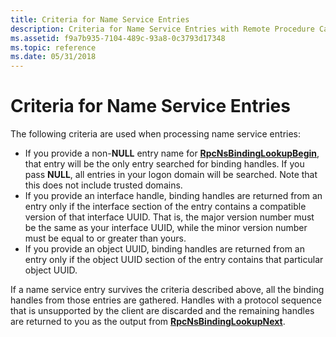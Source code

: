 ```yaml
---
title: Criteria for Name Service Entries
description: Criteria for Name Service Entries with Remote Procedure Call (RPC).
ms.assetid: f9a7b935-7104-489c-93a8-0c3793d17348
ms.topic: reference
ms.date: 05/31/2018
---
```


# Criteria for Name Service Entries

The following criteria are used when processing name service entries:

-   If you provide a non-**NULL** entry name for [**RpcNsBindingLookupBegin**](/windows/desktop/api/Rpcnsi/nf-rpcnsi-rpcnsbindinglookupbegina), that entry will be the only entry searched for binding handles. If you pass **NULL**, all entries in your logon domain will be searched. Note that this does not include trusted domains.
-   If you provide an interface handle, binding handles are returned from an entry only if the interface section of the entry contains a compatible version of that interface UUID. That is, the major version number must be the same as your interface UUID, while the minor version number must be equal to or greater than yours.
-   If you provide an object UUID, binding handles are returned from an entry only if the object UUID section of the entry contains that particular object UUID.

If a name service entry survives the criteria described above, all the binding handles from those entries are gathered. Handles with a protocol sequence that is unsupported by the client are discarded and the remaining handles are returned to you as the output from [**RpcNsBindingLookupNext**](/windows/desktop/api/Rpcnsi/nf-rpcnsi-rpcnsbindinglookupnext).

 

 




